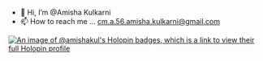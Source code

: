 - 👋 Hi, I’m @Amisha Kulkarni
- 📫 How to reach me ... cm.a.56.amisha.kulkarni@gmail.com

<!---
Amishakul/Amishakul is a ✨ special ✨ repository because its `README.md` (this file) appears on your GitHub profile.
You can click the Preview link to take a look at your changes.
--->

[![An image of @amishakul's Holopin badges, which is a link to view their full Holopin profile](https://holopin.me/amishakul)](https://holopin.io/@amishakul)
